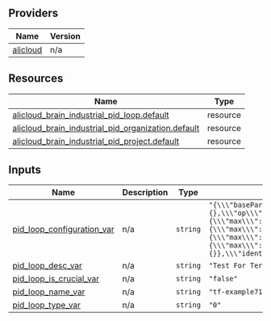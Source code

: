 <!-- BEGIN_TF_DOCS -->
## Providers

| Name | Version |
|------|---------|
| <a name="provider_alicloud"></a> [alicloud](#provider\_alicloud) | n/a |

## Resources

| Name | Type |
|------|------|
| [alicloud_brain_industrial_pid_loop.default](https://registry.terraform.io/providers/hashicorp/alicloud/latest/docs/resources/brain_industrial_pid_loop) | resource |
| [alicloud_brain_industrial_pid_organization.default](https://registry.terraform.io/providers/hashicorp/alicloud/latest/docs/resources/brain_industrial_pid_organization) | resource |
| [alicloud_brain_industrial_pid_project.default](https://registry.terraform.io/providers/hashicorp/alicloud/latest/docs/resources/brain_industrial_pid_project) | resource |

## Inputs

| Name | Description | Type | Default | Required |
|------|-------------|------|---------|:--------:|
| <a name="input_pid_loop_configuration_var"></a> [pid\_loop\_configuration\_var](#input\_pid\_loop\_configuration\_var) | n/a | `string` | `"{\\\"baseParam\\\":{\\\"forwardController\\\":false,\\\"integral\\\":false,\\\"kd\\\":{\\\"tagValue\\\":\\\"20\\\"},\\\"kp\\\":{},\\\"op\\\":\\\"PIDBenchmark.FOPDT_OP\\\",\\\"opParam\\\":{\\\"increment\\\":{\\\"max\\\":10},\\\"operate\\\":{\\\"max\\\":115,\\\"min\\\":-15},\\\"range\\\":{\\\"max\\\":115,\\\"min\\\":-15},\\\"trend\\\":0},\\\"openLoopTime\\\":150,\\\"pv\\\":\\\"PIDBenchmark.FOPDT_PV\\\",\\\"pvRange\\\":{\\\"max\\\":100,\\\"min\\\":0},\\\"sampleTime\\\":5,\\\"sp\\\":\\\"PIDBenchmark.FOPDT_SP\\\",\\\"spOperate\\\":{\\\"max\\\":100,\\\"min\\\":0},\\\"splitRangeControl\\\":false,\\\"suitCtrlTime\\\":100,\\\"td\\\":{},\\\"ti\\\":{}},\\\"identParam\\\":{\\\"delay\\\":10,\\\"modelType\\\":3},\\\"resetParam\\\":{\\\"ctrlMode\\\":0,\\\"ctrlStuc\\\":1}}"` | no |
| <a name="input_pid_loop_desc_var"></a> [pid\_loop\_desc\_var](#input\_pid\_loop\_desc\_var) | n/a | `string` | `"Test For Terraform"` | no |
| <a name="input_pid_loop_is_crucial_var"></a> [pid\_loop\_is\_crucial\_var](#input\_pid\_loop\_is\_crucial\_var) | n/a | `string` | `"false"` | no |
| <a name="input_pid_loop_name_var"></a> [pid\_loop\_name\_var](#input\_pid\_loop\_name\_var) | n/a | `string` | `"tf-example71459"` | no |
| <a name="input_pid_loop_type_var"></a> [pid\_loop\_type\_var](#input\_pid\_loop\_type\_var) | n/a | `string` | `"0"` | no |
<!-- END_TF_DOCS -->    